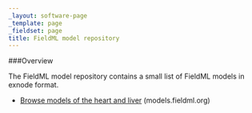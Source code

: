 ```yaml
---
_layout: software-page
_template: page
_fieldset: page
title: FieldML model repository
---
```

###Overview

The FieldML model repository contains a small list of FieldML models in exnode format.
<ul class="arrow-2 dotted"><li><a href="http://models.fieldml.org/fieldml">Browse models of the heart and liver</a> (models.fieldml.org)</li></ul>
